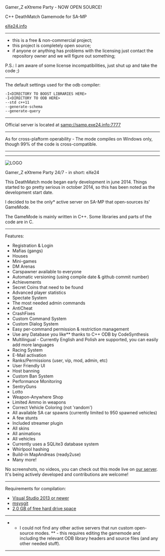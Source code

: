Gamer_Z eXtreme Party - NOW OPEN SOURCE!

C++ DeathMatch Gamemode for SA-MP

[eXe24.info](http://exe24.info/)

------------------------------------------------

* this is a free & non-commercial project;
* this project is completely open source;
* if anyone or anything has problems with the licensing just contact the repository owner and we will figure out something;


P.S.: I am aware of some license incompatibilities, just shut up and take the code ;)

------------------------------------------------

The default settings used for the odb compiler:

	-I<DIRECTORY TO BOOST LIBRARIES HERE>
	-I<DIRECTORY TO ODB HERE>
	--std c++11
	--generate-schema
	--generate-query

------------------------------------------------

Official server is located at [samp://samp.exe24.info:7777](samp://samp.exe24.info:7777)

------------------------------------------------

As for cross-plaftorm operability - The mode compiles on Windows only, though 99% of the code is cross-compatible.

------------------------------------

------------------------------------

![LOGO](https://github.com/grasmanek94/eXe][img]http://gz0.nl/900x200_BLACK_WS.png)

Gamer_Z eXtreme Party 24/7 - in short: eXe24

This DeathMatch mode began early development in june 2014.
Things started to go pretty serious in october 2014, so this has been noted as the development start date.

I decided to be the only* active server on SA-MP that open-sources its' GameMode.

The GameMode is mainly written in C++. Some libraries and parts of the code are in C.

------------------------------------

Features:

+ Registration & Login
+ Mafias (gangs)
+ Houses
+ Mini-games
+ DM Arenas
+ Carspawner available to everyone
+ Automatic versioning (using compile date & github commit number)
+ Achievements
+ Secret Coins that need to be found
+ Advanced player statistics
+ Spectate System
+ The most needed admin commands
+ AntiCheat
+ CrashFixes
+ Custom Command System
+ Custom Dialog System
+ Easy per-command permission & restriction management
+ Use any Database you like** thanks to C++ ODB by CodeSynthesis
+ Multilingual - Currently English and Polish are supported, you can easily add more languages
+ Racing System
+ E-Mail activation
+ Ranks/Permissions (user, vip, mod, admin, etc)
+ User Friendly UI
+ Host banning
+ Custom Ban System
+ Performance Monitoring
+ SentryGuns
+ Lotto
+ Weapon-Anywhere Shop
+ Limited Ammo in weapons
+ Correct Vehicle Coloring (not 'random')
+ All available SA car spawns (currently limited to 950 spawned vehicles)
+ A few stunts
+ Included streamer plugin
+ All skins
+ All animations
+ All vehicles
+ Currently uses a SQLite3 database system
+ Whirlpool hashing
+ Build-in MapAndreas (ready2use)
+ Many more!

No screenshots, no videos, you can check out this mode live on [our server](http://exe24.info/). 
It's being actively developed and contributions are welcome!

------------------------------------

Requirements for compilation:

- [Visual Studio 2013 or newer](http://www.visualstudio.com/en-us/products/visual-studio-express-vs.aspx)
- [msysgit](https://msysgit.github.io/)
- [2,0 GB of free hard drive space](http://www.bax-shop.nl/usb-stick/kingston-datatraveler-special-edition-9-usb-stick-8-gb)

------------------------------------

* - I could not find any other active servers that run custom open-source modes.
** - this requires editing the gamemode and including the relevant ODB library headers and source files (and any other needed stuff).

------------------------------------